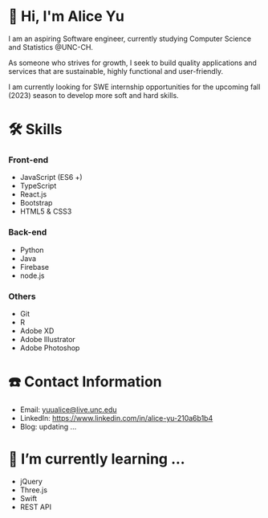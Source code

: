 # 👋 Hi, I'm Alice Yu
  I am an aspiring Software engineer, currently studying Computer Science and Statistics @UNC-CH. 
  
  As someone who strives for growth, I seek to build quality applications and services that are sustainable, highly functional and user-friendly. 
  
  I am currently looking for SWE internship opportunities for the upcoming fall (2023) season to develop more soft and hard skills.
  
# 🛠 Skills 
### Front-end 
+ JavaScript (ES6 +)
+ TypeScript
+ React.js
+ Bootstrap
+ HTML5 & CSS3

### Back-end 
+ Python
+ Java
+ Firebase
+ node.js

### Others 
+ Git
+ R
+ Adobe XD
+ Adobe Illustrator 
+ Adobe Photoshop 

# ☎️ Contact Information 
- Email: yuualice@live.unc.edu
- LinkedIn: https://www.linkedin.com/in/alice-yu-210a6b1b4
- Blog: updating ... 

# 🌱 I’m currently learning ...
+ jQuery
+ Three.js
+ Swift
+ REST API

<!---
yuualice/yuualice is a ✨ special ✨ repository because its `README.md` (this file) appears on your GitHub profile.
You can click the Preview link to take a look at your changes.
--->

